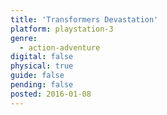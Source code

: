 ```yaml
---
title: 'Transformers Devastation'
platform: playstation-3
genre:
  - action-adventure
digital: false
physical: true
guide: false
pending: false
posted: 2016-01-08
---
```

